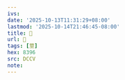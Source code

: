```yaml
---
ivs:
date: '2025-10-13T11:31:29+08:00'
lastmod: '2025-10-14T21:46:45-08:00'
title: 󰩩
url: 󰩩
tags: [莖]
hex: 8396
src: DCCV
note:
---
```

